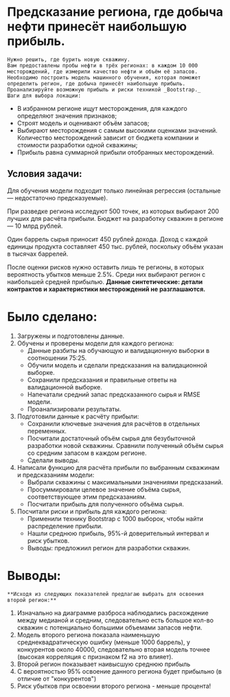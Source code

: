 # Предсказание региона, где добыча нефти принесёт наибольшую прибыль.
	Нужно решить, где бурить новую скважину.
	Вам предоставлены пробы нефти в трёх регионах: в каждом 10 000 месторождений, где измерили качество нефти и объём её запасов. Необходимо построить модель машинного обучения, которая поможет определить регион, где добыча принесёт наибольшую прибыль. 			Проанализируйте возможную прибыль и риски техникой _Bootstrap._
	Шаги для выбора локации:
* В избранном регионе ищут месторождения, для каждого определяют значения признаков;
* Строят модель и оценивают объём запасов;
* Выбирают месторождения с самым высокими оценками значений. Количество месторождений зависит от бюджета компании и стоимости разработки одной скважины;
* Прибыль равна суммарной прибыли отобранных месторождений.

## Условия задачи:
Для обучения модели подходит только линейная регрессия (остальные — недостаточно предсказуемые).

При разведке региона исследуют 500 точек, из которых выбирают 200 лучших для расчёта прибыли. Бюджет на разработку скважин в регионе — 10 млрд рублей.

Один баррель сырья приносит 450 рублей дохода. Доход с каждой единицы продукта составляет 450 тыс. рублей, поскольку объём указан в тысячах баррелей.

После оценки рисков нужно оставить лишь те регионы, в которых вероятность убытков меньше 2.5%. Среди них выбирают регион с наибольшей средней прибылью.
**Данные синтетические: детали контрактов и характеристики месторождений не разглашаются.**

# Было сделано:
1. Загружены и подготовлены данные.
2. Обучены и проверены модели для каждого региона:
	* Данные разбиты на обучающую и валидационную выборки в соотношении 75:25.
	* Обучили модель и сделали предсказания на валидационной выборке.
	* Сохранили предсказания и правильные ответы на валидационной выборке.
	* Напечатали средний запас предсказанного сырья и RMSE модели.
	* Проанализировали результаты.
3. Подготовили данные к расчёту прибыли:
	* Сохранили ключевые значения для расчётов в отдельных переменных.
	* Посчитали достаточный объём сырья для безубыточной разработки новой скважины. Сравнили полученный объём сырья со средним запасом в каждом регионе.
	* Сделали выводы.
4. Написали функцию для расчёта прибыли по выбранным скважинам и предсказаниям модели:
	* Выбрали скважины с максимальными значениями предсказаний.
	* Просуммировали целевое значение объёма сырья, соответствующее этим предсказаниям.
	* Посчитали прибыль для полученного объёма сырья.
5. Посчитали риски и прибыль для каждого региона:
	* Применили технику Bootstrap с 1000 выборок, чтобы найти распределение прибыли.
	* Нашли среднюю прибыль, 95%-й доверительный интервал и риск убытков.
	* Выводы: предложиил регион для разработки скважин.

# Выводы:
	**Исходя из следующих показателей предлагаю выбрать для освоения второй регион:**
1. Изначально на диаграмме разброса наблюдались расхождение между медианой и средним, следовательно есть большое кол-во скважин с потенциально большими объемами запасов нефти.
2. Модель второго региона показала наименьшую среднеквадратическую ошибку (меньше 1000 баррель), у конкурентов около 40000, следовательно вторая модель точнее (высокая корреляция с признаком f2 на это влияет).
3. Второй регион показывает наивысшую среднюю прибыль
4. С вероятностью 95% освоение данного региона будет прибыльно (в отличие от "конкурентов")
5. Риск убытков при освоении второго региона - меньше процента!